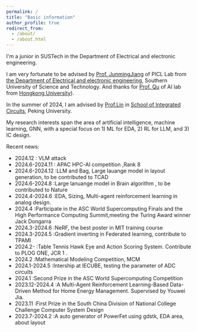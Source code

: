 ```yaml
---
permalink: /
title: "Basic information"
author_profile: true
redirect_from: 
  - /about/
  - /about.html
---
```


I'm a junior in SUSTech in the Department of Electrical and electronic engineering.

I am very fortunate to be advised by [Prof. JunmingJiang](https://www.sustech.edu.cn/zh/faculties/jiangjunmin.html) of PICL Lab from [the Department of Electrical and electronic engineering](https://www.sustech.edu.cn/), Southern University of Science and Technology. And thanks for [Prof. Qu](https://liangqiong.github.io/) of AI lab from [Hongkong University](https://www.hku.hk/)).

In the summer of 2024, I am advised by [Prof.Lin](https://ic.pku.edu.cn/szdw/zzjs/sjzdhyjsxtx1/lyb_ae03bbb7dd1548659c1ffe83edd4a047/index.htm) in [School of Integrated Circuits](https://www.pku.edu.cn/), Peking University.


My research interests span the area of artificial intelligence,  machine learning, GNN, with a special focus on 1) ML for EDA,  2) RL for LLM, and 3) IC design.

Recent news:

- 2024.12      : VLM attack
- 2024.6-2024.11 : APAC HPC-AI competition ,Rank 8 
- 2024.6-2024.12  :LLM and Bag, Large lauange model in layout generation, to be contributed to TCAD
- 2024.6-2024.8  :Large lanuange model in Brain algorithm , to be contributed to Nature
- 2024.4-2024.6  :EDA, Sizing, Multi-agent reinforcement learning in analog design.
- 2024.4         :Participate in the ASC World Supercomputing Finals and the High Performance Computing Summit,meeting the Turing Award winner Jack Dongarra
- 2024.3-2024.6  :NeRF, the best poster in MIT training course
- 2024.3-2024.5  :Gradient inverting in Federated learning, contribute to TPAMI
- 2024.2-        :Table Tennis Hawk Eye and Action Scoring System. Contribute to PLOG ONE, JCR 1 .
- 2024.2         :Mathematical Modeling Competition, MCM
- 2024.1-2024.5  :Intership at IECUBE, testing the parameter of ADC circuits
- 2024.1         :Second Prize in the ASC World Supercomputing Competition
- 2023.12-2024.4 :A Multi-Agent Reinforcement Learning-Based Data-Driven Method for Home Energy Management. Supervised by Youwei Jia.
- 2023.11        :First Prize in the South China Division of National College Challenge Computer System Design
- 2023.7-2024.2  :A auto generator of PowerFet using gdstk, EDA area, about layout
  



